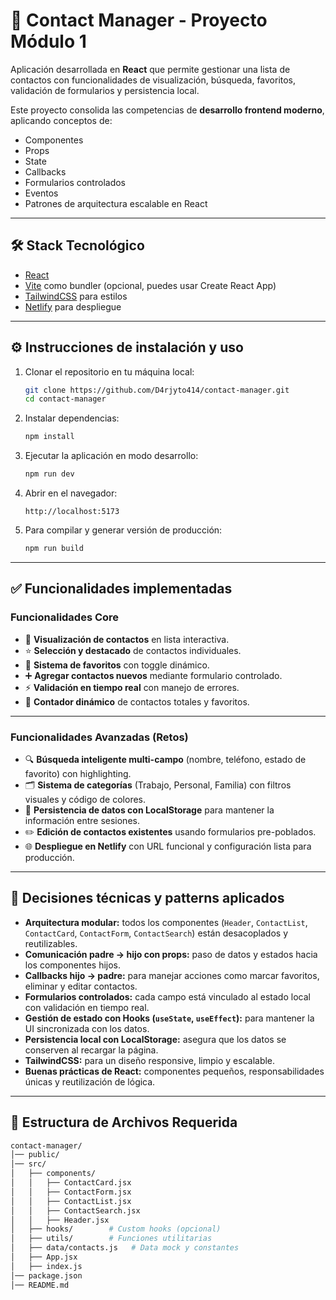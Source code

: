 # 📓 Contact Manager - Proyecto Módulo 1  

Aplicación desarrollada en **React** que permite gestionar una lista de contactos con funcionalidades de visualización, búsqueda, favoritos, validación de formularios y persistencia local.  

Este proyecto consolida las competencias de **desarrollo frontend moderno**, aplicando conceptos de:  
- Componentes  
- Props  
- State  
- Callbacks  
- Formularios controlados  
- Eventos  
- Patrones de arquitectura escalable en React  

---

## 🛠️ Stack Tecnológico  
- [React](https://reactjs.org/)  
- [Vite](https://vitejs.dev/) como bundler (opcional, puedes usar Create React App)  
- [TailwindCSS](https://tailwindcss.com/) para estilos  
- [Netlify](https://www.netlify.com/) para despliegue  

---
## ⚙️ Instrucciones de instalación y uso  

1. Clonar el repositorio en tu máquina local:  
   ```bash
   git clone https://github.com/D4rjyto414/contact-manager.git
   cd contact-manager

2. Instalar dependencias:
    ```bash
    npm install
3. Ejecutar la aplicación en modo desarrollo:
   ```bash
   npm run dev
4. Abrir en el navegador:
   ```arduino
   http://localhost:5173
5. Para compilar y generar versión de producción:
   ```bash
   npm run build
---
## ✅ Funcionalidades implementadas  

### Funcionalidades Core  

- 👀 **Visualización de contactos** en lista interactiva.  
- ⭐ **Selección y destacado** de contactos individuales.  
- 💚 **Sistema de favoritos** con toggle dinámico.  
- ➕ **Agregar contactos nuevos** mediante formulario controlado.  
- ⚡ **Validación en tiempo real** con manejo de errores.  
- 🔢 **Contador dinámico** de contactos totales y favoritos.  

---

### Funcionalidades Avanzadas (Retos)  

- 🔍 **Búsqueda inteligente multi-campo** (nombre, teléfono, estado de favorito) con highlighting.  
- 🗂️ **Sistema de categorías** (Trabajo, Personal, Familia) con filtros visuales y código de colores.  
- 💾 **Persistencia de datos con LocalStorage** para mantener la información entre sesiones.  
- ✏️ **Edición de contactos existentes** usando formularios pre-poblados.  
- 🌐 **Despliegue en Netlify** con URL funcional y configuración lista para producción.  

---

## 🧩 Decisiones técnicas y patterns aplicados  

- **Arquitectura modular:** todos los componentes (`Header`, `ContactList`, `ContactCard`, `ContactForm`, `ContactSearch`) están desacoplados y reutilizables.  
- **Comunicación padre → hijo con props:** paso de datos y estados hacia los componentes hijos.  
- **Callbacks hijo → padre:** para manejar acciones como marcar favoritos, eliminar y editar contactos.  
- **Formularios controlados:** cada campo está vinculado al estado local con validación en tiempo real.  
- **Gestión de estado con Hooks (`useState`, `useEffect`):** para mantener la UI sincronizada con los datos.  
- **Persistencia local con LocalStorage:** asegura que los datos se conserven al recargar la página.  
- **TailwindCSS:** para un diseño responsive, limpio y escalable.  
- **Buenas prácticas de React:** componentes pequeños, responsabilidades únicas y reutilización de lógica.  


---
## 📂 Estructura de Archivos Requerida  

```bash
contact-manager/
│── public/
│── src/
│   ├── components/
│   │   ├── ContactCard.jsx
│   │   ├── ContactForm.jsx
│   │   ├── ContactList.jsx
│   │   ├── ContactSearch.jsx
│   │   ├── Header.jsx
│   ├── hooks/        # Custom hooks (opcional)
│   ├── utils/        # Funciones utilitarias
│   ├── data/contacts.js   # Data mock y constantes
│   ├── App.jsx
│   ├── index.js
│── package.json
│── README.md

